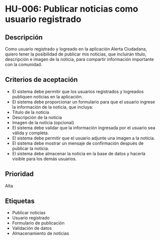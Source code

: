 # HU-006: Publicar noticias como usuario registrado

## Descripción

Como usuario registrado y logreado en la aplicación Alerta Ciudadana, quiero tener la posibilidad de publicar mis noticias, que incluirán título, descripción e imagen de la noticia, para compartir información importante con la comunidad.

## Criterios de aceptación

* El sistema debe permitir que los usuarios registrados y logreados publiquen noticias en la aplicación.
* El sistema debe proporcionar un formulario para que el usuario ingrese la información de la noticia, que incluya:
* Título de la noticia
* Descripción de la noticia
* Imagen de la noticia (opcional)
* El sistema debe validar que la información ingresada por el usuario sea válida y completa.
* El sistema debe permitir que el usuario adjunte una imagen a la noticia.
* El sistema debe mostrar un mensaje de confirmación después de publicar la noticia.
* El sistema debe almacenar la noticia en la base de datos y hacerla visible para los demás usuarios.

## Prioridad

Alta

## Etiquetas

* Publicar noticias
* Usuario registrado
* Formulario de publicación
* Validación de datos
* Almacenamiento de noticias
